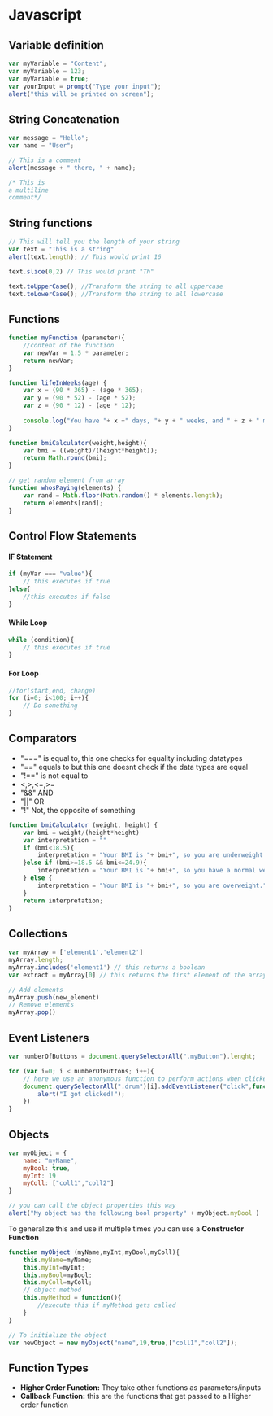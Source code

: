 # Javascript
## Variable definition

```javascript
var myVariable = "Content";
var myVariable = 123;
var myVariable = true;
var yourInput = prompt("Type your input");
alert("this will be printed on screen");
```
## String Concatenation
```js 
var message = "Hello";
var name = "User";

// This is a comment
alert(message + " there, " + name);

/* This is 
a multiline
comment*/ 
```
## String functions
```js
// This will tell you the length of your string
var text = "This is a string"
alert(text.length); // This would print 16

text.slice(0,2) // This would print "Th"

text.toUpperCase(); //Transform the string to all uppercase
text.toLowerCase(); //Transform the string to all lowercase
```
## Functions
```js
function myFunction (parameter){
    //content of the function
    var newVar = 1.5 * parameter;
    return newVar;  
}

function lifeInWeeks(age) {
    var x = (90 * 365) - (age * 365);
    var y = (90 * 52) - (age * 52);
    var z = (90 * 12) - (age * 12);
    
    console.log("You have "+ x +" days, "+ y + " weeks, and " + z + " months left.");
}

function bmiCalculator(weight,height){
    var bmi = ((weight)/(height*height));
    return Math.round(bmi);
}

// get random element from array
function whosPaying(elements) {
    var rand = Math.floor(Math.random() * elements.length);
    return elements[rand];
}
```
## Control Flow Statements
#### IF Statement
```js
if (myVar === "value"){
    // this executes if true
}else{
    //this executes if false
}
```
#### While Loop
```js
while (condition){
    // this executes if true
}
```
#### For Loop
```js
//for(start,end, change)
for (i=0; i<100; i++){
    // Do something
}
```

## Comparators
* "===" is equal to, this one checks for equality including datatypes
* "==" equals to but this one doesnt check if the data types are equal
* "!==" is not equal to
* <,>,<=,>=
* "&&" AND
* "||" OR
* "!"  Not, the opposite of something
```js
function bmiCalculator (weight, height) {
    var bmi = weight/(height*height)
    var interpretation = ""
    if (bmi<18.5){
        interpretation = "Your BMI is "+ bmi+", so you are underweight."
    }else if (bmi>=18.5 && bmi<=24.9){
        interpretation = "Your BMI is "+ bmi+", so you have a normal weight."
    } else {
        interpretation = "Your BMI is "+ bmi+", so you are overweight."
    }
    return interpretation;
}
```

## Collections 
```js
var myArray = ['element1','element2']
myArray.length;
myArray.includes('element1') // this returns a boolean
var extract = myArray[0] // this returns the first element of the array

// Add elements
myArray.push(new_element)
// Remove elements
myArray.pop()
```

## Event Listeners
```js
var numberOfButtons = document.querySelectorAll(".myButton").lenght;

for (var i=0; i < numberOfButtons; i++){
    // here we use an anonymous function to perform actions when clicked
    document.querySelectorAll(".drum")[i].addEventListener("click",function(){
        alert("I got clicked!");
    })
}
```

## Objects
```js
var myObject = {
    name: "myName",
    myBool: true,
    myInt: 19
    myColl: ["coll1","coll2"]
}

// you can call the object properties this way
alert("My object has the following bool property" + myObject.myBool )
```
To generalize this and use it multiple times you can use a **Constructor Function**
```js
function myObject (myName,myInt,myBool,myColl){
    this.myName=myName;
    this.myInt=myInt;
    this.myBool=myBool;
    this.myColl=myColl;
    // object method
    this.myMethod = function(){
        //execute this if myMethod gets called
    } 
}

// To initialize the object
var newObject = new myObject("name",19,true,["coll1","coll2"]);
```

## Function Types
* **Higher Order Function:** They take other functions as parameters/inputs
* **Callback Function:** this are the functions that get passed to a Higher order function